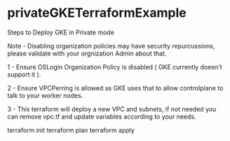 # privateGKETerraformExample

Steps to Deploy GKE in Private mode 

Note - Disabling organization policies may have security repurcussions, please validate with your orgnization Admin about that.

1 - Ensure OSLogin Organization Policy is disabled ( GKE currently doesn't support it ).

2 - Ensure VPCPerring is allowed as GKE uses that to allow controlplane to talk to your worker nodes.

3 - This terraform will deploy a new VPC and subnets, if not needed you can remove vpc.tf and update variables according to your needs.



terraform init 
terraform plan 
terraform apply 



